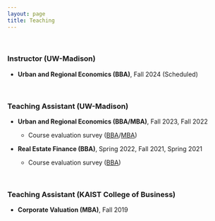 ```yaml
---
layout: page
title: Teaching
---
```



<br/>

### Instructor (UW-Madison)
 
 - **Urban and Regional Economics (BBA)**, Fall 2024 (Scheduled)

<br/> 

### Teaching Assistant (UW-Madison)
 
 - **Urban and Regional Economics (BBA/MBA)**, Fall 2023, Fall 2022
 
   - Course evaluation survey ([BBA](/assets/pdf/RE420_Fall23.pdf)/[MBA](/assets/pdf/RE720_Fall23.pdf))

    <!-- - Office Hour: TBD 1:00 pm - 2:00 pm, Tuesdays and Thursdays ([Sign-up link to my office hour](https://doodle.com/mm/heejinyoon/officehour1))-->

- **Real Estate Finance (BBA)**, Spring 2022, Fall 2021, Spring 2021

   - Course evaluation survey ([BBA](/assets/pdf/RE410_Fall21.pdf))

<br/>
 
### Teaching Assistant (KAIST College of Business)
 
 - **Corporate Valuation (MBA)**, Fall 2019


